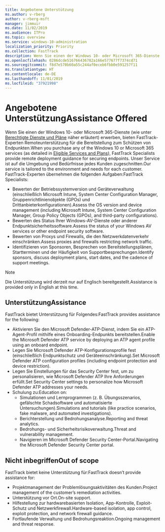 ```yaml
---
title: Angebotene Unterstützung
ms.author: v-rberg
author: v-rberg-msft
manager: jimmuir
ms.date: 11/02/2019
ms.audience: ITPro
ms.topic: overview
ms.service: windows-10-administration
localization_priority: Priority
ms.collection: FastTrack
description: Wenn Sie einen der Windows 10- oder Microsoft 365-Dienste erwerben, bieten FastTrack-Experten Remoteunterstützung für die Bereitstellung zum Schützen von Endpunkten. Unser Service ist auf die Umgebung und Bedürfnisse jedes Kunden zugeschnitten.
ms.openlocfilehash: 0286dcde516766436782a166e577677f7374cd71
ms.sourcegitcommit: f8d7e570b60a55c244af0eceb6fbb0e591257f11
ms.translationtype: HT
ms.contentlocale: de-DE
ms.lasthandoff: 11/01/2019
ms.locfileid: "37921998"
---
```

# <a name="assistance-offered"></a><span data-ttu-id="021df-104">Angebotene Unterstützung</span><span class="sxs-lookup"><span data-stu-id="021df-104">Assistance Offered</span></span>  

<span data-ttu-id="021df-105">Wenn Sie einen der Windows 10- oder Microsoft 365-Dienste (wie unter [Berechtigte Dienste und Pläne](M365-eligible-services-and-plans.md) näher erläutert) erwerben, bieten FastTrack-Experten Remoteunterstützung für die Bereitstellung zum Schützen von Endpunkten.</span><span class="sxs-lookup"><span data-stu-id="021df-105">When you purchase any of the Windows 10 or Microsoft 365 services (as detailed in [Eligible Services and Plans](M365-eligible-services-and-plans.md)), FastTrack Specialists provide remote deployment guidance for securing endpoints.</span></span> <span data-ttu-id="021df-106">Unser Service ist auf die Umgebung und Bedürfnisse jedes Kunden zugeschnitten.</span><span class="sxs-lookup"><span data-stu-id="021df-106">Our service is tailored to the environment and needs for each customer.</span></span> <span data-ttu-id="021df-107">FastTrack-Experten übernehmen die folgenden Aufgaben:</span><span class="sxs-lookup"><span data-stu-id="021df-107">FastTrack Specialists:</span></span>
- <span data-ttu-id="021df-108">Bewerten der Betriebssystemversion und Geräteverwaltung (einschließlich Microsoft Intune, System Center Configuration Manager, Gruppenrichtlinienobjekte (GPOs) und Drittanbieterkonfigurationen).</span><span class="sxs-lookup"><span data-stu-id="021df-108">Assess the OS version and device management (including Microsoft Intune, System Center Configuration Manager, Group Policy Objects (GPOs), and third-party configurations).</span></span>
- <span data-ttu-id="021df-109">Bewerten des Status Ihrer Windows-AV-Dienste oder anderer Endpunktsicherheitssoftware.</span><span class="sxs-lookup"><span data-stu-id="021df-109">Assess the status of your Windows AV services or other endpoint security software.</span></span>
- <span data-ttu-id="021df-110">Bewerten von Proxys und Firewalls, die den Netzwerkdatenverkehr einschränken.</span><span class="sxs-lookup"><span data-stu-id="021df-110">Assess proxies and firewalls restricting network traffic.</span></span>
- <span data-ttu-id="021df-111">Identifizieren von Sponsoren, Besprechen von Bereitstellungsplänen, Startterminen und der Häufigkeit von Supportbesprechungen.</span><span class="sxs-lookup"><span data-stu-id="021df-111">Identify sponsors, discuss deployment plans, start dates, and the cadence of support meetings.</span></span>

> [!NOTE]
> <span data-ttu-id="021df-112">Die Unterstützung wird derzeit nur auf Englisch bereitgestellt.</span><span class="sxs-lookup"><span data-stu-id="021df-112">Assistance is provided only in English at this time.</span></span> 

## <a name="assistance"></a><span data-ttu-id="021df-113">Unterstützung</span><span class="sxs-lookup"><span data-stu-id="021df-113">Assistance</span></span>

<span data-ttu-id="021df-114">FastTrack bietet Unterstützung für Folgendes:</span><span class="sxs-lookup"><span data-stu-id="021df-114">FastTrack provides assistance for the following:</span></span>
- <span data-ttu-id="021df-115">Aktivieren Sie den Microsoft Defender-ATP-Dienst, indem Sie ein ATP-Agent-Profil mithilfe eines Onboarding-Endpunkts bereitstellen.</span><span class="sxs-lookup"><span data-stu-id="021df-115">Enable the Microsoft Defender ATP service by deploying an ATP agent profile using an onboard endpoint.</span></span>
- <span data-ttu-id="021df-116">Legen Sie Microsoft Defender ATP-Konfigurationsprofile fest (einschließlich Endpunktschutz und Geräteeinschränkung).</span><span class="sxs-lookup"><span data-stu-id="021df-116">Set Microsoft Defender ATP configuration profiles (including endpoint protection and device restriction).</span></span>
- <span data-ttu-id="021df-117">Legen Sie Einstellungen für das Security Center fest, um zu personalisieren, wie Microsoft Defender ATP Ihre Anforderungen erfüllt.</span><span class="sxs-lookup"><span data-stu-id="021df-117">Set Security Center settings to personalize how Microsoft Defender ATP addresses your needs.</span></span>
- <span data-ttu-id="021df-118">Schulung zu:</span><span class="sxs-lookup"><span data-stu-id="021df-118">Education on:</span></span>
    - <span data-ttu-id="021df-119">Simulationen und Lernprogrammen (z. B. Übungsszenarios, gefälschte Schadsoftware und automatisierte Untersuchungen).</span><span class="sxs-lookup"><span data-stu-id="021df-119">Simulations and tutorials (like practice scenarios, fake malware, and automated investigations).</span></span>
    - <span data-ttu-id="021df-120">Berichterstellung und Bedrohungsanalyse.</span><span class="sxs-lookup"><span data-stu-id="021df-120">Reporting and threat analytics.</span></span>
    - <span data-ttu-id="021df-121">Bedrohungs- und Sicherheitsrisikoverwaltung.</span><span class="sxs-lookup"><span data-stu-id="021df-121">Threat and vulnerability management.</span></span>
    - <span data-ttu-id="021df-122">Navigieren im Microsoft Defender Security Center-Portal.</span><span class="sxs-lookup"><span data-stu-id="021df-122">Navigating the Microsoft Defender Security Center portal.</span></span>

## <a name="out-of-scope"></a><span data-ttu-id="021df-123">Nicht inbegriffen</span><span class="sxs-lookup"><span data-stu-id="021df-123">Out of scope</span></span>

<span data-ttu-id="021df-124">FastTrack bietet keine Unterstützung für:</span><span class="sxs-lookup"><span data-stu-id="021df-124">FastTrack doesn’t provide assistance for:</span></span>
- <span data-ttu-id="021df-125">Projektmanagement der Problemlösungsaktivitäten des Kunden.</span><span class="sxs-lookup"><span data-stu-id="021df-125">Project management of the customer’s remediation activities.</span></span>
- <span data-ttu-id="021df-126">Unterstützung vor Ort.</span><span class="sxs-lookup"><span data-stu-id="021df-126">On-site support.</span></span>
- <span data-ttu-id="021df-127">Hilfestellung zur hardwarebasierten Isolation, App-Kontrolle, Exploit-Schutz und Netzwerkfirewall.</span><span class="sxs-lookup"><span data-stu-id="021df-127">Hardware-based isolation, app control, exploit protection, and network firewall guidance.</span></span>
- <span data-ttu-id="021df-128">Fortlaufende Verwaltung und Bedrohungsreaktion.</span><span class="sxs-lookup"><span data-stu-id="021df-128">Ongoing management and threat response.</span></span>

